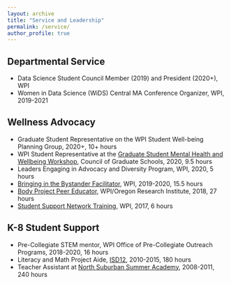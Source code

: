 ```yaml
---
layout: archive
title: "Service and Leadership"
permalink: /service/
author_profile: true
---
```


## Departmental Service
* Data Science Student Council Member (2019) and President (2020+), WPI
* Women in Data Science (WiDS) Central MA Conference Organizer, WPI, 2019-2021

## Wellness Advocacy
* Graduate Student Representative on the WPI Student Well-being Planning Group, 2020+, 10+ hours
* WPI Student Representative at the [Graduate Student Mental Health and Wellbeing Workshop](https://cgsnet.org/graduate-student-mental-health-and-wellbeing-workshop-lays-groundwork-future-action), Council of Graduate Schools, 2020, 9.5 hours
* Leaders Engaging in Advocacy and Diversity Program, WPI, 2020, 5 hours 
* [Bringing in the Bystander Facilitator](https://www.wpi.edu/news/save-offers-students-training-preventing-sexual-assault), WPI, 2019-2020, 15.5 hours
* [Body Project Peer Educator](https://www.bodyprojectcollaborative.com/), WPI/Oregon Research Institute, 2018, 27 hours
* [Student Support Network Training](https://www.wpi.edu/student-experience/getting-involved/leadership/peer-assistance), WPI, 2017, 6 hours

## K-8 Student Support
* Pre-Collegiate STEM mentor, WPI Office of Pre-Collegiate Outreach Programs, 2018-2020, 16 hours
* Literacy and Math Project Aide, [ISD12](https://www.isd12.org/), 2010-2015, 180 hours
* Teacher Assistant at [North Suburban Summer Academy](https://www.nssacademy.com/), 2008-2011, 240 hours

